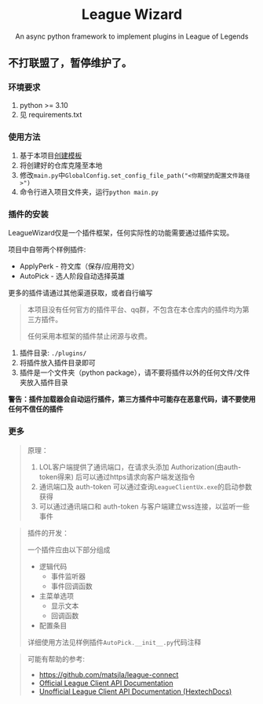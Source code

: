 <div align="center">

  # League Wizard
  An async python framework to implement plugins in League of Legends

</div>

## 不打联盟了，暂停维护了。

### 环境要求

1. python >= 3.10
2. 见 requirements.txt

### 使用方法

1. 基于本项目[创建模板](https://github.com/ninthseason/LeagueWizard/generate)
2. 将创建好的仓库克隆至本地
3. 修改`main.py`中`GlobalConfig.set_config_file_path("<你期望的配置文件路径>")`
4. 命令行进入项目文件夹，运行`python main.py`

### 插件的安装

LeagueWizard仅是一个插件框架，任何实际性的功能需要通过插件实现。

项目中自带两个样例插件:

- ApplyPerk - 符文库（保存/应用符文）
- AutoPick - 选人阶段自动选择英雄

更多的插件请通过其他渠道获取，或者自行编写

> 本项目没有任何官方的插件平台、qq群，不包含在本仓库内的插件均为第三方插件。
>
> 任何采用本框架的插件禁止闭源与收费。

1. 插件目录: `./plugins/`
2. 将插件放入插件目录即可
3. 插件是一个文件夹（python package），请不要将插件以外的任何文件/文件夹放入插件目录

**警告：插件加载器会自动运行插件，第三方插件中可能存在恶意代码，请不要使用任何不信任的插件**

### 更多

> 原理：
>
> 1. LOL客户端提供了通讯端口，在请求头添加 Authorization(由auth-token得来) 后可以通过https请求向客户端发送指令
> 2. 通讯端口及 auth-token 可以通过查询`LeagueClientUx.exe`的启动参数获得
> 3. 可以通过通讯端口和 auth-token 与客户端建立wss连接，以监听一些事件



> 插件的开发：
>
> 一个插件应由以下部分组成
>
> - 逻辑代码
>   - 事件监听器
>   - 事件回调函数
> - 主菜单选项
>   - 显示文本
>   - 回调函数
> - 配置条目
>
> 详细使用方法见样例插件`AutoPick.__init__.py`代码注释



> 可能有帮助的参考:
>
> - https://github.com/matsjla/league-connect
> - [Official League Client API Documentation](https://developer.riotgames.com/docs/lol#league-client-api)
> - [Unofficial League Client API Documentation (HextechDocs)](https://www.hextechdocs.dev/lol/lcuapi)
